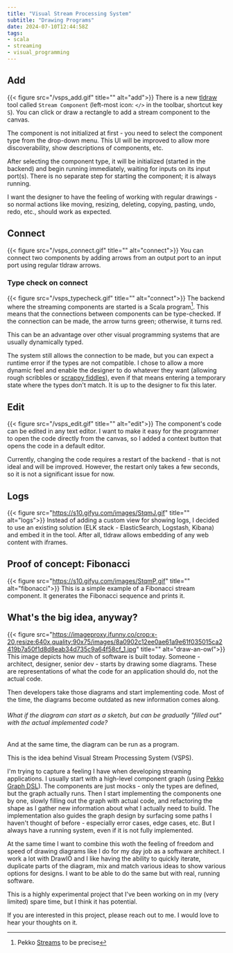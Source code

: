 ```yaml
---
title: "Visual Stream Processing System"
subtitle: "Drawing Programs"
date: 2024-07-10T12:44:58Z
tags:
- scala
- streaming
- visual_programming
---
```


## Add
{{< figure src="/vsps_add.gif" title="" alt="add">}}
There is a new [tldraw](https://www.tldraw.com/) tool called `Stream Component` (left-most icon: `</>` in the toolbar, shortcut key `S`). You can click or draw a rectangle to add a stream component to the canvas.

The component is not initialized at first - you need to select the component type from the drop-down menu. This UI will be improved to allow more discoverability, show descriptions of components, etc.

After selecting the component type, it will be initialized (started in the backend) and begin running immediately, waiting for inputs on its input port(s). There is no separate step for starting the component; it is always running.  

I want the designer to have the feeling of working with regular drawings - so normal actions like moving, resizing, deleting, copying, pasting, undo, redo, etc., should work as expected.

## Connect
{{< figure src="/vsps_connect.gif" title="" alt="connect">}}
You can connect two components by adding arrows from an output port to an input port using regular tldraw arrows.

### Type check on connect
{{< figure src="/vsps_typecheck.gif" title="" alt="connect">}}
The backend where the streaming components are started is a Scala program[^1]. This means that the connections between components can be type-checked. If the connection can be made, the arrow turns green; otherwise, it turns red.

This can be an advantage over other visual programming systems that are usually dynamically typed. 

The system still allows the connection to be made, but you can expect a runtime error if the types are not compatible.
I chose to allow a more dynamic feel and enable the designer to do whatever they want (allowing rough scribbles or [scrappy fiddles](https://www.todepond.com/wikiblogarden/scrappy-fiddles/sharing/normalising/live/)), 
even if that means entering a temporary state where the types don't match. 
It is up to the designer to fix this later. 

## Edit
{{< figure src="/vsps_edit.gif" title="" alt="edit">}}
The component's code can be edited in any text editor.
I want to make it easy for the programmer to open the code directly from the canvas, so I added a context button that opens the code in a default editor.

Currently, changing the code requires a restart of the backend - that is not ideal and will be improved. 
However, the restart only takes a few seconds, so it is not a significant issue for now.

## Logs
{{< figure src="https://s10.gifyu.com/images/StqmJ.gif" title="" alt="logs">}}
Instead of adding a custom view for showing logs, I decided to use an existing solution (ELK stack - ElasticSearch, Logstash, Kibana) and embed it in the tool.
After all, tldraw allows embedding of any web content with iframes.

## Proof of concept: Fibonacci
{{< figure src="https://s10.gifyu.com/images/StqmP.gif" title="" alt="fibonacci">}}
This is a simple example of a Fibonacci stream component. It generates the Fibonacci sequence and prints it.

## What's the big idea, anyway?
{{< figure src="https://imageproxy.ifunny.co/crop:x-20,resize:640x,quality:90x75/images/8a0902c12ee0ae61a9e61f035015ca2419b7a50f1d8d8eab34d735c9a64f58cf_1.jpg" title="" alt="draw-an-owl">}}
This image depicts how much of software is built today. Someone - architect, designer, senior dev - starts by drawing some diagrams.
These are representations of what the code for an application should do, not the actual code.

Then developers take those diagrams and start implementing code. Most of the time, the diagrams become outdated as new information comes along.

###### What if the diagram can start as a sketch, but can be gradually "filled out" with the actual implemented code?

And at the same time, the diagram can be run as a program.

This is the idea behind Visual Stream Processing System (VSPS).

I'm trying to capture a feeling I have when developing streaming applications. 
I usually start with a high-level component graph (using [Pekko Graph DSL](https://pekko.apache.org/docs/pekko/current///stream/stream-graphs.html)). 
The components are just mocks - only the types are defined, but the graph actually runs. 
Then I start implementing the components one by one, slowly filling out the graph with actual code, and refactoring the shape as I gather new information about what I actually need to build.
The implementation also guides the graph design by surfacing some paths I haven't thought of before - especially error cases, edge cases, etc.
But I always have a running system, even if it is not fully implemented.

At the same time I want to combine this woth the feeling of freedom and speed of drawing diagrams like I do for my day job as a software architect. I work a lot with DrawIO and I like having the ability to quickly iterate, duplicate parts of the diagram, mix and match various ideas to show various options for designs. I want to be able to do the same but with real, running software.

This is a highly experimental project that I've been working on in my (very limited) spare time, but I think it has potential.

If you are interested in this project, please reach out to me. I would love to hear your thoughts on it.

[^1]: Pekko [Streams](https://pekko.apache.org/docs/pekko/current/stream/) to be precise